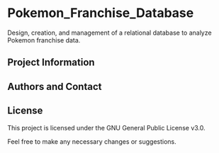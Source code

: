 # Pokemon_Franchise_Database
Design, creation, and management of a relational database to analyze Pokemon franchise data.

## Project Information


## Authors and Contact


## License
This project is licensed under the GNU General Public License v3.0.

Feel free to make any necessary changes or suggestions.